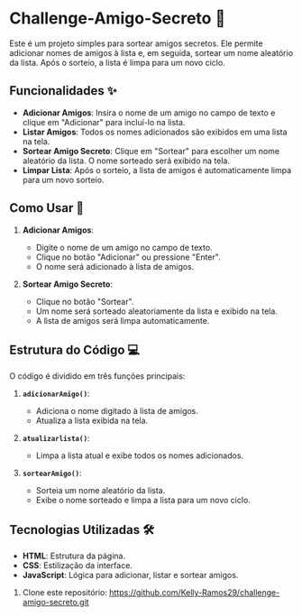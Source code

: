 # Challenge-Amigo-Secreto 🎉

Este é um projeto simples para sortear amigos secretos. Ele permite adicionar nomes de amigos à lista e, em seguida, sortear um nome aleatório da lista. Após o sorteio, a lista é limpa para um novo ciclo.

## Funcionalidades ✨

- **Adicionar Amigos**: Insira o nome de um amigo no campo de texto e clique em "Adicionar" para incluí-lo na lista.
- **Listar Amigos**: Todos os nomes adicionados são exibidos em uma lista na tela.
- **Sortear Amigo Secreto**: Clique em "Sortear" para escolher um nome aleatório da lista. O nome sorteado será exibido na tela.
- **Limpar Lista**: Após o sorteio, a lista de amigos é automaticamente limpa para um novo sorteio.

## Como Usar 🚀

1. **Adicionar Amigos**:
   - Digite o nome de um amigo no campo de texto.
   - Clique no botão "Adicionar" ou pressione "Enter".
   - O nome será adicionado à lista de amigos.

2. **Sortear Amigo Secreto**:
   - Clique no botão "Sortear".
   - Um nome será sorteado aleatoriamente da lista e exibido na tela.
   - A lista de amigos será limpa automaticamente.

## Estrutura do Código 💻

O código é dividido em três funções principais:

1. **`adicionarAmigo()`**:
   - Adiciona o nome digitado à lista de amigos.
   - Atualiza a lista exibida na tela.

2. **`atualizarlista()`**:
   - Limpa a lista atual e exibe todos os nomes adicionados.

3. **`sortearAmigo()`**:
   - Sorteia um nome aleatório da lista.
   - Exibe o nome sorteado e limpa a lista para um novo ciclo.

## Tecnologias Utilizadas 🛠️

- **HTML**: Estrutura da página.
- **CSS**: Estilização da interface.
- **JavaScript**: Lógica para adicionar, listar e sortear amigos.

1. Clone este repositório:
   https://github.com/Kelly-Ramos29/challenge-amigo-secreto.git


